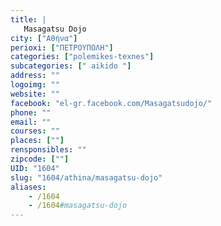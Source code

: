 ```yaml
---
title: |
   Masagatsu Dojo
city: ["Αθήνα"]
perioxi: ["ΠΕΤΡΟΥΠΟΛΗ"]
categories: ["polemikes-texnes"]
subcategories: [" aikido "]
address: ""
logoimg: ""
website: ""
facebook: "el-gr.facebook.com/Masagatsudojo/"
phone: ""
email: ""
courses: ""
places: [""]
rensponsibles: ""
zipcode: [""]
UID: "1604"
slug: "1604/athina/masagatsu-dojo"
aliases:
    - /1604
    - /1604#masagatsu-dojo
---
```


